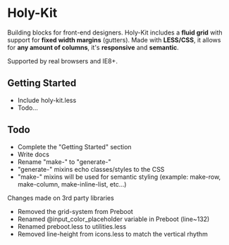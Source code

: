 Holy-Kit
========



Building blocks for front-end designers.
Holy-Kit includes a **fluid grid** with support for **fixed width margins** (gutters). Made with **LESS/CSS**, it allows for **any amount of columns**, it's **responsive** and **semantic**.

Supported by real browsers and IE8+.




Getting Started
---------------
- Include holy-kit.less
- Todo...



Todo
----
- Complete the "Getting Started" section
- Write docs
- Rename "make-" to "generate-"
- "generate-" mixins echo classes/styles to the CSS
- "make-" mixins will be used for semantic styling (example: make-row, make-column, make-inline-list, etc...)




Changes made on 3rd party libraries

- Removed the grid-system from Preboot
- Renamed @input_color_placeholder variable in Preboot (line~132)
- Renamed preboot.less to utilities.less
- Removed line-height from icons.less to match the vertical rhythm